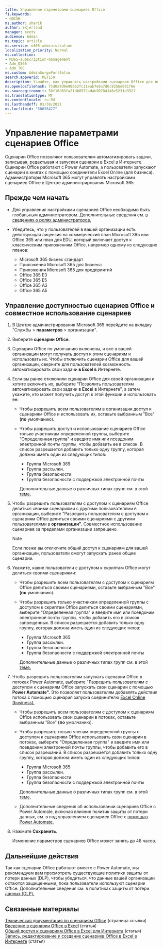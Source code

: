 ```yaml
---
title: Управление параметрами сценариев Office
f1.keywords:
- NOCSH
ms.author: sharik
author: SKjerland
manager: scotv
audience: Admin
ms.topic: article
ms.service: o365-administration
localization_priority: Normal
ms.collection:
- M365-subscription-management
- Adm_O365
- Adm_TOC
ms.custom: AdminSurgePortfolio
search.appverid: MET150
description: Узнайте, как управлять настройками сценариев Office для пользователей в организации.
ms.openlocfilehash: 75d0a9d9e98652fc11eab7e8a7d6c826be031f6e
ms.sourcegitcommit: 50f10d83fa21db8572adab90784146e5231e3321
ms.translationtype: MT
ms.contentlocale: ru-RU
ms.lasthandoff: 01/30/2021
ms.locfileid: "50058427"
---
```

# <a name="manage-office-scripts-settings"></a>Управление параметрами сценариев Office

Сценарии Office позволяют пользователям автоматизировать задачи, записывая, редактывая и запуская сценарии в Excel в Интернете. Сценарии Office работают с Power Automate, а пользователи запускают сценарии в книгах с помощью соединители Excel Online (для бизнеса). Администраторы Microsoft 365 могут управлять настройками сценариев Office в Центре администрирования Microsoft 365.

## <a name="before-you-begin"></a>Прежде чем начать

- Для управления настройками сценариев Office необходимо быть глобальным администратором. Дополнительные сведения см. [в сведениях о ролях администраторов.](../add-users/about-admin-roles.md)

- Убедитесь, что у пользователей в вашей организации есть действующая лицензия на коммерческий план Microsoft 365 или Office 365 или план для EDU, который включает доступ к классическим приложениям Office, например одному из следующих планов:

    - Microsoft 365 бизнес стандарт
    - Приложения Microsoft 365 для бизнеса
    - Приложения Microsoft 365 для предприятий
    - Office 365 E3
    - Office 365 E5
    - Office 365 A3
    - Office 365 A5

## <a name="manage-availability-of-office-scripts-and-sharing-of-scripts"></a>Управление доступностью сценариев Office и совместное использование сценариев

1. В Центре администрирования Microsoft 365  перейдите на вкладку "Службы \> **параметров** \> <a href="https://go.microsoft.com/fwlink/p/?linkid=2053743" target="_blank"></a> организации".

2. Выберите **сценарии Office.**

3. Сценарии Office по умолчанию включены, и все в вашей организации могут получать доступ к этим сценариям и использовать их. Чтобы отключить сценарии Office для вашей организации, сверните для пользователей возможность автоматизировать свои задачи **в Excel в** Интернете.

4. Если вы ранее отключили сценарии Office для своей организации и хотите включить их, выберите "Позволить пользователям автоматизировать свои задачи в **Excel** в Интернете", а затем укажите, кто может получить доступ к этой функции и использовать ее:

    - Чтобы разрешить всем пользователям в организации доступ к сценариям Office и использовать их, оставьте выбранным "Все" **(по** умолчанию).

    - Чтобы разрешить доступ и использование сценариев Office только участникам определенной группы, выберите "Определенная группа" и введите имя или псевдоним электронной почты группы, чтобы добавить ее в список. В список разрешается добавить только одну группу, которая должна иметь один из следующих типов:
        - Группа Microsoft 365
        - Группа рассылки.
        - Группа безопасности
        - Группа безопасности с поддержкой электронной почты
    
        Дополнительные данные о различных типах групп см. в этой [теме.](../create-groups/compare-groups.md)

5. Чтобы разрешить пользователям с доступом к сценариям Office делиться своими сценариями с другими пользователями в организации, выберите "Разрешить пользователям с доступом к сценариям Office делиться своими сценариями с другими пользователями в **организации".** Совместное использование сценариев за пределами организации запрещено.
 
    > [!NOTE]
    > Если позже вы отключите общий доступ к сценариям для вашей организации, пользователи смогут запускать ранее общие сценарии.
 
6. Укажите, какие пользователи с доступом к скриптам Office могут делиться своими сценариями:
    
    - Чтобы разрешить всем пользователям с доступом к сценариям Office делиться своими сценариями, оставьте выбранным "Все" **(по** умолчанию).

    - Чтобы разрешить только участникам определенной группы с доступом к скриптам Office делиться своими сценариями, выберите "Определенная группа" и введите имя или псевдоним электронной почты группы, чтобы добавить его в список запрещенных.  В список разрешается добавить только одну группу, которая должна иметь один из следующих типов:
        - Группа Microsoft 365
        - Группа рассылки.
        - Группа безопасности
        - Группа безопасности с поддержкой электронной почты
    
        Дополнительные данные о различных типах групп см. в этой [теме.](../create-groups/compare-groups.md)

7. Чтобы разрешить пользователям запускать сценарии Office в потоках Power Automate, выберите "Разрешить пользователям с доступом к сценариям Office запускать свои сценарии с помощью **Power Automate".** Это позволяет пользователям добавлять действия потока с помощью сценария запуска соединителю [Excel Online (business).](/connectors/excelonlinebusiness) 

    - Чтобы разрешить всем пользователям с доступом к сценариям Office использовать свои сценарии в потоках, оставьте выбранным "Все" **(по** умолчанию).

    - Чтобы разрешить только членам определенной группы с доступом к сценариям Office использовать свои сценарии в потоках, выберите "Определенная группа" и введите имя или псевдоним электронной почты группы, чтобы добавить его в список разрешаний. В список разрешается добавить только одну группу, которая должна иметь один из следующих типов:
        - Группа Microsoft 365
        - Группа рассылки.
        - Группа безопасности
        - Группа безопасности с поддержкой электронной почты

        Дополнительные данные о различных типах групп см. в этой [теме.](../create-groups/compare-groups.md)

    - Дополнительные сведения об использовании сценариев Office с Power Automate, включая влияние политик защиты от потери данных, см. в под управлением сценариев Office с [помощью Power Automate.](/office/dev/scripts/develop/power-automate-integration)

8. Нажмите **Сохранить**.

    Изменение параметров сценариев Office может занять до 48 часов.

## <a name="next-steps"></a>Дальнейшие действия

Так как сценарии Office работают вместе с Power Automate, мы рекомендуем вам просмотреть существующие политики защиты от потери данных (DLP), чтобы убедиться, что данные вашей организации остаются защищенными, пока пользователи используют сценарии Office. Дополнительные сведения см. в политиках защиты от потери [данных (DLP).](/power-automate/prevent-data-loss)

## <a name="related-content"></a>Связанные материалы

[Техническая документация по сценариям Office](/office/dev/scripts/) (страница ссылки)\
[Введение в сценарии Office в Excel](https://support.microsoft.com/office/9fbe283d-adb8-4f13-a75b-a81c6baf163a) (статья)\
[Общий доступ к сценариям Office в Excel для Интернета](https://support.microsoft.com/office/226eddbc-3a44-4540-acfe-fccda3d1122b) (статья)\
[Запись, редактирование и создание сценариев Office в Excel в Интернете](/office/dev/scripts/tutorials/excel-tutorial) (статья)

